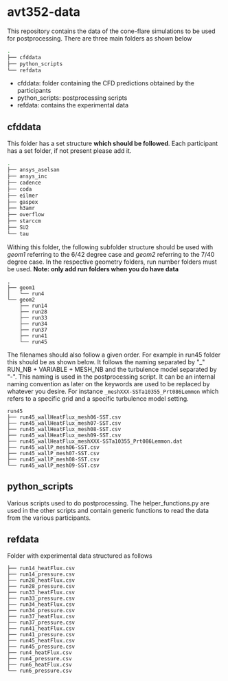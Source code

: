 # avt352-data

This repository contains the data of the cone-flare simulations to be used for postprocessing. There are three main folders as shown below

```bash
.
├── cfddata
├── python_scripts
└── refdata
```

- cfddata: folder containing the CFD predictions obtained by the participants
- python_scripts: postprocessing scripts
- refdata: contains the experimental data

## cfddata
This folder has a set structure **which should be followed**. Each participant has a set folder, if not present please add it. 

```bash
.
├── ansys_aselsan
├── ansys_inc
├── cadence
├── coda
├── eilmer
├── gaspex
├── h3amr
├── overflow
├── starccm
├── SU2
└── tau
```

Withing this folder, the following subfolder structure should be used with *geom1* referring to the 6/42 degree case and *geom2* referring to the 7/40 degree case. In the respective geometry folders, run number folders must be used. **Note: only add run folders when you do have data**

```
.
├── geom1
│   └── run4
└── geom2
    ├── run14
    ├── run28
    ├── run33
    ├── run34
    ├── run37
    ├── run41
    └── run45
```

The filenames should also follow a given order. For example in run45 folder this should be as shown below. It follows the naming separated by "_" RUN_NB  + VARIABLE +  MESH_NB  and the turbulence model separated by "-".  This naming is used in the postprocessing script. It can be an internal naming convention as later on the keywords are used to be replaced by whatever you desire. For instance ```_meshXXX-SSTa10355_Prt086Lemmon``` which refers to a specific grid and a specific turbulence model setting.

```
run45
├── run45_wallHeatFlux_mesh06-SST.csv
├── run45_wallHeatFlux_mesh07-SST.csv
├── run45_wallHeatFlux_mesh08-SST.csv
├── run45_wallHeatFlux_mesh09-SST.csv
├── run45_wallHeatFlux_meshXXX-SSTa10355_Prt086Lemmon.dat
├── run45_wallP_mesh06-SST.csv
├── run45_wallP_mesh07-SST.csv
├── run45_wallP_mesh08-SST.csv
└── run45_wallP_mesh09-SST.csv
```

## python_scripts
Various scripts used to do postprocessing. The helper_functions.py are used in the other scripts and contain generic functions to read the data from the various participants.

## refdata

Folder with experimental data structured as follows

```refdata/
├── run14_heatFlux.csv
├── run14_pressure.csv
├── run28_heatFlux.csv
├── run28_pressure.csv
├── run33_heatFlux.csv
├── run33_pressure.csv
├── run34_heatFlux.csv
├── run34_pressure.csv
├── run37_heatFlux.csv
├── run37_pressure.csv
├── run41_heatFlux.csv
├── run41_pressure.csv
├── run45_heatFlux.csv
├── run45_pressure.csv
├── run4_heatFlux.csv
├── run4_pressure.csv
├── run6_heatFlux.csv
└── run6_pressure.csv
```